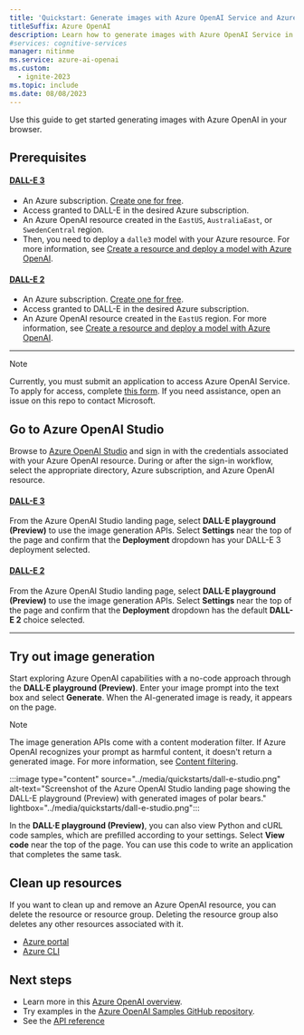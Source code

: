 ```yaml
---
title: 'Quickstart: Generate images with Azure OpenAI Service and Azure OpenAI Studio'
titleSuffix: Azure OpenAI
description: Learn how to generate images with Azure OpenAI Service in the DALL-E playground (Preview) in Azure OpenAI Studio.
#services: cognitive-services
manager: nitinme
ms.service: azure-ai-openai
ms.custom:
  - ignite-2023
ms.topic: include
ms.date: 08/08/2023
---
```


Use this guide to get started generating images with Azure OpenAI in your browser.

## Prerequisites

#### [DALL-E 3](#tab/dalle3)

- An Azure subscription. <a href="https://azure.microsoft.com/free/ai-services" target="_blank">Create one for free</a>.
- Access granted to DALL-E in the desired Azure subscription.
- An Azure OpenAI resource created in the `EastUS`, `AustraliaEast`, or `SwedenCentral` region.
- Then, you need to deploy a `dalle3` model with your Azure resource. For more information, see [Create a resource and deploy a model with Azure OpenAI](../how-to/create-resource.md).

#### [DALL-E 2](#tab/dalle2)

- An Azure subscription. <a href="https://azure.microsoft.com/free/ai-services" target="_blank">Create one for free</a>.
- Access granted to DALL-E in the desired Azure subscription.
- An Azure OpenAI resource created in the `EastUS` region. For more information, see [Create a resource and deploy a model with Azure OpenAI](../how-to/create-resource.md).

---

> [!NOTE]
> Currently, you must submit an application to access Azure OpenAI Service. To apply for access, complete [this form](https://aka.ms/oai/access). If you need assistance, open an issue on this repo to contact Microsoft.

## Go to Azure OpenAI Studio

Browse to [Azure OpenAI Studio](https://oai.azure.com/) and sign in with the credentials associated with your Azure OpenAI resource. During or after the sign-in workflow, select the appropriate directory, Azure subscription, and Azure OpenAI resource.

#### [DALL-E 3](#tab/dalle3)

From the Azure OpenAI Studio landing page, select **DALL·E playground (Preview)** to use the image generation APIs. Select **Settings** near the top of the page and confirm that the **Deployment** dropdown has your DALL-E 3 deployment selected.

#### [DALL-E 2](#tab/dalle2)

From the Azure OpenAI Studio landing page, select **DALL·E playground (Preview)** to use the image generation APIs. Select **Settings** near the top of the page and confirm that the **Deployment** dropdown has the default **DALL-E 2** choice selected.

---

## Try out image generation

Start exploring Azure OpenAI capabilities with a no-code approach through the **DALL·E playground (Preview)**. Enter your image prompt into the text box and select **Generate**. When the AI-generated image is ready, it appears on the page.

> [!NOTE]
> The image generation APIs come with a content moderation filter. If Azure OpenAI recognizes your prompt as harmful content, it doesn't return a generated image. For more information, see [Content filtering](../concepts/content-filter.md).

:::image type="content" source="../media/quickstarts/dall-e-studio.png" alt-text="Screenshot of the Azure OpenAI Studio landing page showing the DALL-E playground (Preview) with generated images of polar bears." lightbox="../media/quickstarts/dall-e-studio.png":::

In the **DALL·E playground (Preview)**, you can also view Python and cURL code samples, which are prefilled according to your settings. Select **View code** near the top of the page. You can use this code to write an application that completes the same task.

## Clean up resources

If you want to clean up and remove an Azure OpenAI resource, you can delete the resource or resource group. Deleting the resource group also deletes any other resources associated with it.

- [Azure portal](../../multi-service-resource.md?pivots=azportal#clean-up-resources)
- [Azure CLI](../../multi-service-resource.md?pivots=azcli#clean-up-resources)

## Next steps

* Learn more in this [Azure OpenAI overview](../overview.md).
* Try examples in the [Azure OpenAI Samples GitHub repository](https://github.com/Azure/openai-samples).
* See the [API reference](../reference.md#image-generation)
